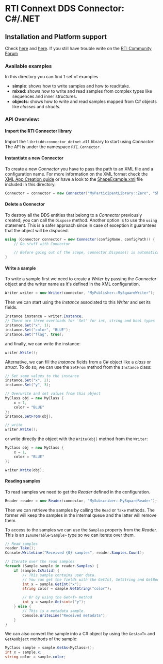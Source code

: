 # RTI Connext DDS Connector: C#/.NET

## Installation and Platform support
Check [here](https://github.com/rticommunity/rticonnextdds-connector#getting-started-with-net) and [here](https://github.com/rticommunity/rticonnextdds-connector#platform-support).
If you still have trouble write on the [RTI Community Forum](https://community.rti.com/forums/technical-questions)

### Available examples
In this directory you can find 1 set of examples

 * **simple**: shows how to write samples and how to read/take.
 * **mixed**: shows how to write and read samples from complex types like sequences and inner structures.
 * **objects**: shows how to write and read samples mapped from C# objects like *classes* and *structs*.

### API Overview:
#### Import the RTI Connector library
Import the `librtiddsconnector_dotnet.dll` library to start using *Connector*. The API is under the namespace `RTI.Connector`.

#### Instantiate a new Connector
To create a new *Connector* you have to pass the path to an XML file and a configuration name. For more information on
the XML format check the [XML App Creation guide](https://community.rti.com/static/documentation/connext-dds/5.2.3/doc/manuals/connext_dds/xml_application_creation/RTI_ConnextDDS_CoreLibraries_XML_AppCreation_GettingStarted.pdf) or
have a look to the [ShapeExample.xml](ShapeExample.xml) file included in this directory.

```csharp
Connector = connector = new Connector("MyParticipantLibrary::Zero", "ShapeExample.xml");
```

#### Delete a Connector
To destroy all the DDS entities that belong to a *Connector* previously created, you can call the `Dispose` method. Another option is to use the `using` statement. This is a safer approach since in case of exception it guarantees that the object will be disposed.

```csharp
using (Connector connector = new Connector(configName, configPath)) {
    // Do stuff with Connector

    // Before going out of the scope, connector.Dispose() is automatically called
}
```

#### Write a sample
To write a sample first we need to create a *Writer* by passing the *Connector* object and the writer name as it's defined in the XML configuration.

```csharp
Writer writer = new Writer(connector, "MyPublisher::MySquareWriter");
```

Then we can start using the *Instance* associated to this *Writer* and set its fields.

```csharp
Instance instance = writer.Instance;
// There are three overloads for 'Set' for int, string and bool types
instance.Set("x", 1);
instance.Set("color", "BLUE");
instance.Set("flag", true);
```

and finally, we can write the instance:

```csharp
writer.Write();
```

Alternative, we can fill the *Instance* fields from a C# object like a *class* or *struct*. To do so, we can use the `SetFrom` method from the `Instance` class:

```csharp
// Set some values to the instance
instance.Set("x", 2);
instance.Set("y", 3);

// Overwrite and set values from this object
MyClass obj = new MyClass {
    x = 1,
    color = "BLUE"
};
instance.SetFrom(obj);

// write
writer.Write();
```

or write directly the object with the `Write(obj)` method from the `Writer`:
```csharp
MyClass obj = new MyClass {
    x = 1,
    color = "BLUE"
};

writer.Write(obj);
```

#### Reading samples
To read samples we need to get the *Reader* defined in the configuration.

```csharp
Reader reader = new Reader(connector, "MySubscriber::MySquareReader");
```

Then we can retrieve the samples by calling the `Read` or `Take` methods. The former will keep the samples in the internal queue and the latter will remove them.

To access to the samples we can use the `Samples` property from the *Reader*. This is an `IEnumerable<Sample>` type so we can iterate over them.

```csharp
// Read samples
reader.Take();
Console.WriteLine("Received {0} samples", reader.Samples.Count);

// Iterate over the read samples
foreach (Sample sample in reader.Samples) {
    if (sample.IsValid) {
        // This sample contains user data.
        // You can get the fields with the GetInt, GetString and GetBool methods.
        int x = sample.GetInt("x");
        string color = sample.GetString("color");

        // Or by using the Get<T> method
        int y = sample.Get<int>("y");
    } else {
        // This is a metadata sample.
        Console.WriteLine("Received metadata");
    }
}
```

We can also convert the sample into a C# object by using the `GetAs<T>` and `GetAsObject` methods of the sample:
```csharp
MyClass sample = sample.GetAs<MyClass>();
int x = sample.x;
string color = sample.color;
```
